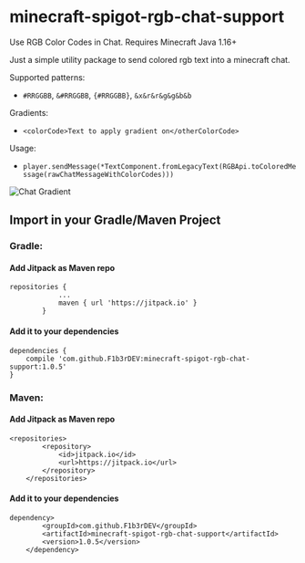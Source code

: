 # minecraft-spigot-rgb-chat-support
Use RGB Color Codes in Chat. Requires Minecraft Java 1.16+

Just a simple utility package to send colored rgb text into a minecraft chat.

Supported patterns:
-  `#RRGGBB`, `&#RRGGBB`, `{#RRGGBB}`,  `&x&r&r&g&g&b&b`

Gradients:
- `<colorCode>Text to apply gradient on</otherColorCode>`


Usage:
- `player.sendMessage(*TextComponent.fromLegacyText(RGBApi.toColoredMessage(rawChatMessageWithColorCodes)))`


![Chat Gradient](https://i.imgur.com/ASTODE7.png)

## Import in your Gradle/Maven Project

### Gradle:

#### Add Jitpack as Maven repo
```
repositories {
			...
			maven { url 'https://jitpack.io' }
		}
```

#### Add it to your dependencies
```
dependencies {
    compile 'com.github.F1b3rDEV:minecraft-spigot-rgb-chat-support:1.0.5'
}
```

### Maven:

#### Add Jitpack as Maven repo
```
<repositories>
		<repository>
		    <id>jitpack.io</id>
		    <url>https://jitpack.io</url>
		</repository>
	</repositories>
```

#### Add it to your dependencies
```
dependency>
	    <groupId>com.github.F1b3rDEV</groupId>
	    <artifactId>minecraft-spigot-rgb-chat-support</artifactId>
	    <version>1.0.5</version>
	</dependency>
```


